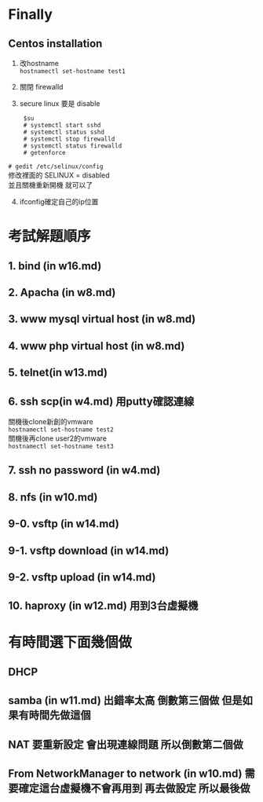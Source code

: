 # Finally

## Centos installation
1. 改hostname  
`hostnamectl set-hostname test1`
2. 關閉 firewalld
3. secure linux 要是 disable 

        $su  
        # systemctl start sshd  
        # systemctl status sshd  
        # systemctl stop firewalld
        # systemctl status firewalld
        # getenforce

` # gedit /etc/selinux/config `  
修改裡面的 SELINUX = disabled  
並且關機重新開機 就可以了

4. ifconfig確定自己的ip位置


# 考試解題順序
## 1. bind (in w16.md)
## 2. Apacha (in w8.md)
## 3. www mysql virtual host (in w8.md)
## 4. www php virtual host (in w8.md)
## 5. telnet(in w13.md)
## 6. ssh scp(in w4.md) 用putty確認連線  
關機後clone新創的vmware  
`hostnamectl set-hostname test2`  
關機後再clone user2的vmware  
`hostnamectl set-hostname test3`  
## 7. ssh no password (in w4.md)
## 8. nfs (in w10.md)
## 9-0. vsftp (in w14.md)
## 9-1. vsftp download (in w14.md)
## 9-2. vsftp upload (in w14.md)
## 10. haproxy (in w12.md) 用到3台虛擬機

# 有時間選下面幾個做
## DHCP  
## samba (in w11.md) 出錯率太高 倒數第三個做 但是如果有時間先做這個  
## NAT 要重新設定 會出現連線問題 所以倒數第二個做  
## From NetworkManager to network (in w10.md) 需要確定這台虛擬機不會再用到 再去做設定 所以最後做  













